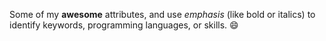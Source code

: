 Some of my **awesome** attributes, and use _emphasis_ (like bold or italics) to identify keywords, programming languages, or skills. 
:smile:
